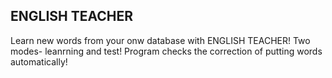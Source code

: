 ## ENGLISH TEACHER
Learn new words from your onw database with ENGLISH TEACHER! Two modes- leanrning and test! Program checks the correction of putting words automatically!
